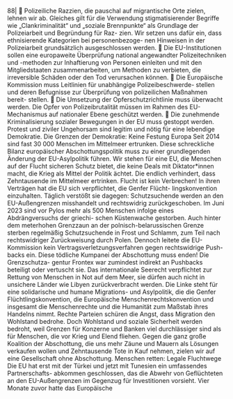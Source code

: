 88| 
 Polizeiliche Razzien, die pauschal auf migrantische Orte zielen, lehnen wir ab. 
Gleiches gilt für die Verwendung stigmatisierender Begriffe wie „Clankriminalität“ 
und „soziale Brennpunkte“ als Grundlage der Polizeiarbeit und Begründung für Raz-
zien. Wir setzen uns dafür ein, dass ethnisierende Kategorien bei personenbezoge-
nen Hinweisen in der Polizeiarbeit grundsätzlich ausgeschlossen werden. 
 Die EU-Institutionen sollen eine europaweite Überprüfung national angewandter 
Polizeitechniken und -methoden zur Inhaftierung von Personen einleiten und mit 
den Mitgliedstaaten zusammenarbeiten, um Methoden zu verbieten, die irreversible 
Schäden oder den Tod verursachen können. 
 Die Europäische Kommission muss Leitlinien für unabhängige Polizeibeschwerde-
stellen und deren Befugnisse zur Überprüfung von polizeilichen Maßnahmen bereit-
stellen. 
 Die Umsetzung der Opferschutzrichtlinie muss überwacht werden. Die Opfer von 
Polizeibrutalität müssen im Rahmen des EU-Mechanismus auf nationaler Ebene 
geschützt werden. 
 Die zunehmende Kriminalisierung sozialer Bewegungen in der EU muss gestoppt 
werden. Protest und ziviler Ungehorsam sind legitim und nötig für eine lebendige 
Demokratie. 
Die Grenzen der Demokratie: Keine Festung Europa 
Seit 2014 sind fast 30 000 Menschen im Mittelmeer ertrunken. Diese schreckliche 
Bilanz europäischer Abschottungspolitik muss zu einer grundlegenden Änderung der 
EU-Asylpolitik führen. Wir stehen für eine EU, die Menschen auf der Flucht sicheren 
Schutz bietet, die keine Deals mit Diktator*innen macht, die Krieg als Mittel der Politik 
ächtet. Die endlich verhindert, dass Zehntausende im Mittelmeer ertrinken. Flucht ist 
kein Verbrechen! In ihren Verträgen hat die EU sich verpflichtet, die Genfer Flücht-
lingskonvention einzuhalten. Täglich verstößt sie dagegen: Schutzsuchende werden an 
den EU-Außengrenzen misshandelt und rechtswidrig zurückgeschoben. Im Juni 2023 
sind vor Pylos mehr als 500 Menschen infolge eines Abdrängversuchs der griechi-
schen Küstenwache gestorben. Auch hinter dem meterhohen Grenzzaun an der 
polnisch-belarussischen Grenze sterben regelmäßig Schutzsuchende in Frost und 
Schlamm, zum Teil nach rechtswidriger Zurückweisung durch Polen. Dennoch leitete 
die EU-Kommission kein Vertragsverletzungsverfahren gegen rechtswidrige Push-
backs ein. Diese tödliche Kumpanei der Abschottung muss enden! Die Grenzschutza-
gentur Frontex war zumindest indirekt an Pushbacks beteiligt oder vertuscht sie. Das 
internationale Seerecht verpflichtet zur Rettung von Menschen in Not auf dem Meer, 
sie dürfen auch nicht in unsichere Länder wie Libyen zurückverbracht werden. 
Die Linke steht für eine solidarische und humane Migrations- und Asylpolitik, die die 
Genfer Flüchtlingskonvention, die Europäische Menschenrechtskonvention und 
insgesamt die Menschenrechte und die Humanität zum Maßstab ihres Handelns nimmt. 
Rechte Parteien schüren die Angst, dass Migration den Wohlstand bedrohe. Doch 
Wohlstand und soziale Sicherheit werden bedroht, weil Grenzen für Konzerne und 
Banken viel durchlässiger sind als für Menschen, die vor Krieg und Elend fliehen. 
Gegen die ganz große Koalition der Abschottung, die uns mehr Zäune und Mauern als 
Lösungen verkaufen wollen und Zehntausende Tote in Kauf nehmen, zielen wir auf 
eine Gesellschaft ohne Abschottung. 
Menschen retten: Legale Fluchtwege 
Die EU hat erst mit der Türkei und jetzt mit Tunesien ein umfassendes Partnerschafts-
abkommen geschlossen, das die Abwehr von Geflüchteten an den EU-Außengrenzen 
im Gegenzug für Investitionen vorsieht. Vier Monate zuvor hatte das Europäische 
